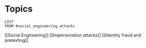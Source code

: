 

# Topics

```dataview
LIST
FROM #social_engineering_attacks
```

[[Social Engineering]]
[[Impersonation attacks]]
[[Identity fraud and pretexting]]

